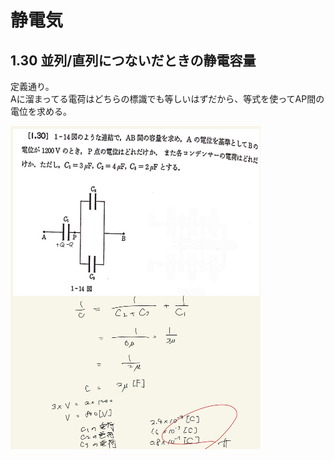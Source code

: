 <script type="text/javascript" async src="https://cdnjs.cloudflare.com/ajax/libs/mathjax/2.7.7/MathJax.js?config=TeX-MML-AM_CHTML">

</script>

<script type="text/x-mathjax-config">
 MathJax.Hub.Config({
 tex2jax: {
 inlineMath: [['$', '$'] ],
 displayMath: [ ['$$','$$'], ["\\[","\\]"] ]
 }
 });
</script>

# 静電気
## 1.30 並列/直列につないだときの静電容量 

定義通り。
<br>
Aに溜まってる電荷はどちらの標識でも等しいはずだから、等式を使ってAP間の電位を求める。<br>

<img width="400" alt="electromagnetism-46" src="./images/se-30/Electromagnetism-46.jpg">